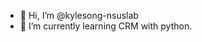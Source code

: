 - 👋 Hi, I’m @kylesong-nsuslab
- 🌱 I’m currently learning CRM with python.

<!---
kylesong-nsuslab/kylesong-nsuslab is a ✨ special ✨ repository because its `README.md` (this file) appears on your GitHub profile.
You can click the Preview link to take a look at your changes.
--->
